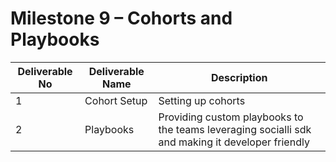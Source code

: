 # Milestone 9 – Cohorts and Playbooks



| Deliverable No | Deliverable Name  | Description                                                                                      |
| -------------- | ----------------- | ------------------------------------------------------------------------------------------------ |
| 1              | Cohort Setup      | Setting up cohorts                                                                               |
| 2              | Playbooks         | Providing custom playbooks to the teams leveraging socialli sdk and making it developer friendly |

